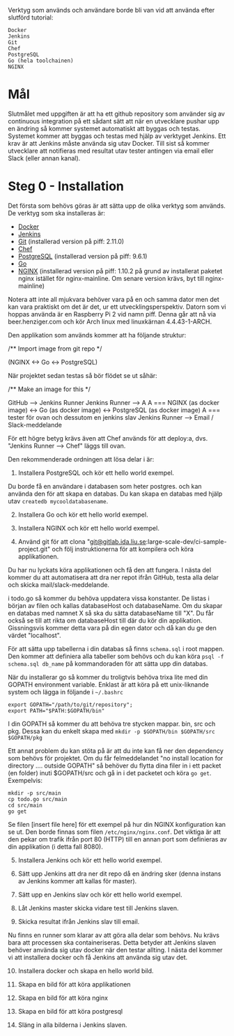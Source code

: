 Verktyg som används och användare borde bli van vid att använda efter slutförd tutorial:

	Docker
	Jenkins
	Git
	Chef
	PostgreSQL
	Go (hela toolchainen)
	NGINX

# Mål

Slutmålet med uppgiften är att ha ett github repository som använder
sig av continuous integration på ett sådant sätt att när en utvecklare
pushar upp en ändring så kommer systemet automatiskt att byggas och
testas. Systemet kommer att byggas och testas med hjälp av verktyget
Jenkins. Ett krav är att Jenkins måste använda sig utav Docker. Till
sist så kommer utvecklare att notifieras med resultat utav tester
antingen via email eller Slack (eller annan kanal).

# Steg 0 - Installation

Det första som behövs göras är att sätta upp de olika verktyg som
används. De verktyg som ska installeras är:

- [Docker](https://docs.docker.com/engine/installation/linux/archlinux/)
- [Jenkins](https://jenkins.io/download/)
- [Git](https://git-scm.com/) (installerad version på piff: 2.11.0)
- [Chef](https://www.chef.io/) 
- [PostgreSQL](https://www.postgresql.org/) (installerad version på piff: 9.6.1)
- [Go](https://wiki.archlinux.org/index.php/Go)
- [NGINX](http://nginx.org/) (installerad version på piff: 1.10.2 på grund av installerat paketet nginx istället för nginx-mainline. Om senare version krävs, byt till nginx-mainline)

Notera att inte all mjukvara behöver vara på en och samma dator men
det kan vara praktiskt om det är det, ur ett utvecklingsperspektiv.
Datorn som vi hoppas använda är en Raspberry Pi 2 vid namn piff.
Denna går att nå via beer.henziger.com och kör Arch linux med linuxkärnan 4.4.43-1-ARCH.

Den applikation som används kommer att ha följande struktur:

/** Import image from git repo */

(NGINX <-> Go <-> PostgreSQL)

När projektet sedan testas så bör flödet se ut såhär:

/** Make an image for this */

GitHub --> Jenkins Runner
Jenkins Runner --> A
A === NGINX (as docker image) <-> Go (as docker image) <-> PostgreSQL (as docker image)
A === tester för ovan och dessutom en jenkins slav
Jenkins Runner --> Email / Slack-meddelande

För ett högre betyg krävs även att Chef används för att deploy:a, dvs.
"Jenkins Runner --> Chef" läggs till ovan.

Den rekommenderade ordningen att lösa delar i är:

1) Installera PostgreSQL och kör ett hello world exempel.

Du borde få en användare i databasen som heter postgres. och kan
använda den för att skapa en databas. Du kan skapa en databas med
hjälp utav `createdb mycooldatabasename`. 

2) Installera Go och kör ett hello world exempel.

3) Installera NGINX och kör ett hello world exempel.

4) Använd git för att clona
"git@gitlab.ida.liu.se:large-scale-dev/ci-sample-project.git" och följ
instruktionerna för att kompilera och köra applikationen.

Du har nu lyckats köra applikationen och få den att fungera. I nästa
del kommer du att automatisera att dra ner repot ifrån GitHub, testa
alla delar och skicka mail/slack-meddelande.

i todo.go så kommer du behöva uppdatera vissa konstanter. De listas i
början av filen och kallas databaseHost och databaseName. Om du skapar
en databas med namnet X så ska du sätta databaseName till "X". Du får
också se till att rikta om databaseHost till där du kör din
applikation. Gissningsvis kommer detta vara på din egen dator och då
kan du ge den värdet "localhost".

För att sätta upp tabellerna i din databas så finns `schema.sql` i
root mappen. Den kommer att definiera alla tabeller som behövs och du
kan köra `psql -f schema.sql db_name` på kommandoraden för att sätta
upp din databas.

När du installerar go så kommer du troligtvis behöva trixa lite med
din GOPATH environment variable. Enklast är att köra på ett
unix-liknande system och lägga in följande i `~/.bashrc`

```
export GOPATH="/path/to/git/repository";
export PATH="$PATH:$GOPATH/bin"
```

I din GOPATH så kommer du att behöva tre stycken mappar. bin, src och
pkg. Dessa kan du enkelt skapa med `mkdir -p $GOPATH/bin $GOPATH/src
$GOPATH/pkg`

Ett annat problem du kan stöta på är att du inte kan få ner den
dependency som behövs för projektet. Om du får felmeddelandet "no
install location for directory .... outside GOPATH" så behöver du
flytta dina filer in i ett packet (en folder) inuti $GOPATH/src och gå
in i det packetet och köra `go get`. Exempelvis:

```
mkdir -p src/main
cp todo.go src/main
cd src/main
go get
```

Se filen [insert file here] för ett exempel på hur din NGINX
konfiguration kan se ut. Den borde finnas som filen
`/etc/nginx/nginx.conf`. Det viktiga är att den pekar om trafik ifrån
port 80 (HTTP) till en annan port som definieras av din applikation (i
detta fall 8080).

5) Installera Jenkins och kör ett hello world exempel.

6) Sätt upp Jenkins att dra ner dit repo då en ändring sker (denna
instans av Jenkins kommer att kallas för master).

7) Sätt upp en Jenkins slav och kör ett hello world exempel.

8) Låt Jenkins master skicka vidare test till Jenkins slaven.

9) Skicka resultat ifrån Jenkins slav till email.

Nu finns en runner som klarar av att göra alla delar som behövs. Nu
krävs bara att processen ska containeriseras. Detta betyder att
Jenkins slaven behöver använda sig utav docker när den testar
allting. I nästa del kommer vi att installera docker och få Jenkins
att använda sig utav det.

10) Installera docker och skapa en hello world bild.

11) Skapa en bild för att köra applikationen

12) Skapa en bild för att köra nginx

13) Skapa en bild för att köra postgresql

14) Släng in alla bilderna i Jenkins slaven.